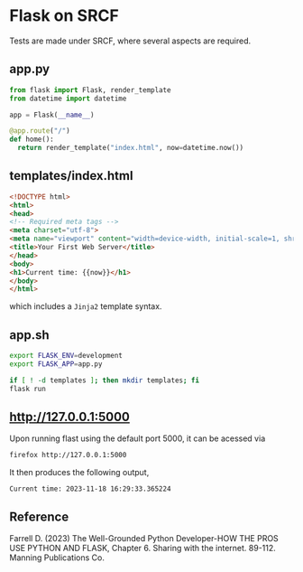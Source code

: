 # Flask on SRCF

Tests are made under SRCF, where several aspects are required.

## app.py

```python
from flask import Flask, render_template
from datetime import datetime

app = Flask(__name__)

@app.route("/")
def home():
  return render_template("index.html", now=datetime.now())
```

## templates/index.html

```html
<!DOCTYPE html>
<html>
<head>
<!-- Required meta tags -->
<meta charset="utf-8">
<meta name="viewport" content="width=device-width, initial-scale=1, shrink-to-fit=no">
<title>Your First Web Server</title>
</head>
<body>
<h1>Current time: {{now}}</h1>
</body>
</html>
```

which includes a `Jinja2` template syntax.

## app.sh

```bash
export FLASK_ENV=development
export FLASK_APP=app.py

if [ ! -d templates ]; then mkdir templates; fi
flask run
```

## http://127.0.0.1:5000

Upon running flast using the default port 5000, it can be acessed via

```bash
firefox http://127.0.0.1:5000
```

It then produces the following output,

```
Current time: 2023-11-18 16:29:33.365224
```

## Reference

Farrell D. (2023) The Well-Grounded Python Developer-HOW THE PROS USE PYTHON AND FLASK, Chapter 6. Sharing with the internet. 89-112. Manning Publications Co.
